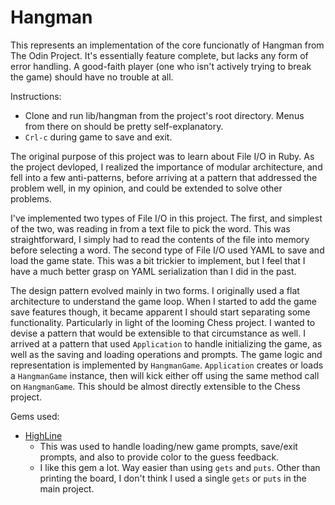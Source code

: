 # Hangman
This represents an implementation of the core funcionatly of Hangman from The Odin Project. It's essentially feature complete, but lacks any form of error handling. A good-faith player (one who isn't actively trying to break the game) should have no trouble at all.

Instructions:
- Clone and run lib/hangman from the project's root directory. Menus from there on should be pretty self-explanatory.
- `Crl-c` during game to save and exit.

The original purpose of this project was to learn about File I/O in Ruby. As the project devloped, I realized the importance of modular architecture, and fell into a few anti-patterns, before arriving at a pattern that addressed the problem well, in my opinion, and could be extended to solve other problems. 
 
I've implemented two types of File I/O in this project. The first, and simplest of the two, was reading in from a text file to pick the word. This was straightforward, I simply had to read the contents of the file into memory before selecting a word. The second type of File I/O used YAML to save and load the game state. This was a bit trickier to implement, but I feel that I have a much better grasp on YAML serialization than I did in the past.

The design pattern evolved mainly in two forms. I originally used a flat architecture to understand the game loop. When I started to add the game save features though, it became apparent I should start separating some functionality. Particularly in light of the looming Chess project. I wanted to devise a pattern that would be extensible to that circumstance as well. I arrived at a pattern that used `Application` to handle initializing the game, as well as the saving and loading operations and prompts. The game logic and representation is implemented by `HangmanGame`. `Application` creates or loads a `HangmanGame` instance, then will kick either off using the same method call on `HangmanGame`. This should be almost directly extensible to the Chess project.

Gems used:
- [HighLine](https://github.com/JEG2/highline)
	- This was used to handle loading/new game prompts, save/exit prompts, and also to provide color to the guess feedback.
	- I like this gem a lot. Way easier than using `gets` and `puts`. Other than printing the board, I don't think I used a single `gets` or `puts` in the main project.
